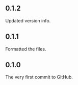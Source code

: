 ## 0.1.2

Updated version info.

## 0.1.1

Formatted the files.

## 0.1.0

The very first commit to GitHub.
